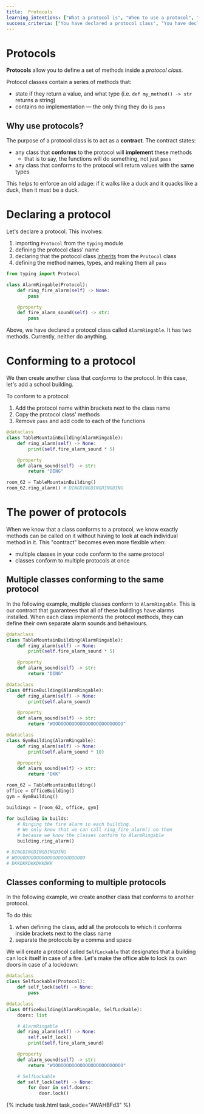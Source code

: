 ```yaml
---
title:  Protocols
learning_intentions: ["What a protocol is", "When to use a protocol", "How to declare a protocol class", "How to declare that a class conforms to a protocol"]
success_criteria: ["You have declared a protocol class", "You have declared at least two classes that conform to the protocol by implementing the necessary methods"]
---
```


# Protocols

**Protocols** allow you to define a set of methods inside a *protocol class*.

Protocol classes contain a series of methods that:
- state if they return a value, and what type (i.e. ``def my_method() -> str`` returns a string)
- contains no implementation — the only thing they do is ``pass``

## Why use protocols?

The purpose of a protocol class is to act as a **contract**. The contract states:

- any class that **conforms** to the protocol will **implement** these methods
  - that is to say, the functions will do something, not just ``pass``
- any class that conforms to the protocol will return values with the same types

This helps to enforce an old adage: if it walks like a duck and it quacks like a duck, then it must be a duck.

# Declaring a protocol

Let's declare a protocol. This involves:

1. importing ``Protocol`` from the ``typing`` module
2. defining the protocol class' name
3. declaring that the protocol class [inherits](inheritance.md) from the ``Protocol`` class
4. defining the method names, types, and making them all ``pass``

```python
from typing import Protocol

class AlarmRingable(Protocol):
	def ring_fire_alarm(self) -> None:
		pass

	@property
	def fire_alarm_sound(self) -> str:
		pass
```

Above, we have declared a protocol class called ``AlarmRingable``. It has two methods. Currently, neither do anything.

# Conforming to a protocol

We then create another class that *conforms* to the protocol. In this case, let's add a school building.

To conform to a protocol:

1. Add the protocol name within brackets next to the class name
2. Copy the protocol class' methods
3. Remove ``pass`` and add code to each of the functions

```python
@dataclass
class TableMountainBuilding(AlarmRingable):
	def ring_alarm(self) -> None:
		print(self.fire_alarm_sound * 5)

	@property
	def alarm_sound(self) -> str:
		return "DING"

room_62 = TableMountainBuilding()
room_62.ring_alarm() # DINGDINGDINGDINGDING
```

# The power of protocols

When we know that a class conforms to a protocol, we know exactly methods can be called on it without having to look at each individual method in it. This "contract" becomes even more flexible when:

- multiple classes in your code conform to the same protocol
- classes conform to multiple protocols at once

## Multiple classes conforming to the same protocol

In the following example, multiple classes conform to ``AlarmRingable``. This is our contract that guarantees that all of these buildings have alarms installed. When each class implements the protocol methods, they can define their own separate alarm sounds and behaviours.

```python
@dataclass
class TableMountainBuilding(AlarmRingable):
	def ring_alarm(self) -> None:
		print(self.fire_alarm_sound * 5)

	@property
	def alarm_sound(self) -> str:
		return "DING"

@dataclass
class OfficeBuilding(AlarmRingable):
	def ring_alarm(self) -> None:
		print(self.alarm_sound)

	@property
	def alarm_sound(self) -> str:
		return "WOOOOOOOOOOOOOOOOOOOOOOOOOO"

@dataclass
class GymBuilding(AlarmRingable):
	def ring_alarm(self) -> None:
		print(self.alarm_sound * 10)

	@property
	def alarm_sound(self) -> str:
		return "DKK"

room_62 = TableMountainBuilding()
office = OfficeBuilding()
gym = GymBuilding()

buildings = [room_62, office, gym]

for building in builds:
	# Ringing the fire alarm in each building.
	# We only know that we can call ring_fire_alarm() on them
	# because we know the classes conform to AlarmRingable
	building.ring_alarm()

# DINGDINGDINGDINGDING
# WOOOOOOOOOOOOOOOOOOOOOOOOOO
# DKKDKKDKKDKKDKK
```

## Classes conforming to multiple protocols

In the following example, we create another class that conforms to another protocol.

To do this:
1. when defining the class, add all the protocols to which it conforms inside brackets next to the class name
2. separate the protocols by a comma and space

We will create a protocol called ``SelfLockable`` that designates that a building can lock itself in case of a fire. Let's make the office able to lock its own doors in case of a lockdown:

```python
@dataclass
class SelfLockable(Protocol):
	def self_lock(self) -> None:
		pass

@dataclass
class OfficeBuilding(AlarmRingable, SelfLockable):
	doors: list

	# AlarmRingable
	def ring_alarm(self) -> None:
		self.self_lock()
		print(self.fire_alarm_sound)

	@property
	def alarm_sound(self) -> str:
		return "WOOOOOOOOOOOOOOOOOOOOOOOOOO"

	# SelfLockable
	def self_lock(self) -> None:
		for door in self.doors:
			door.lock()
```

{% include task.html task_code="AWAHBFd3" %}
